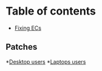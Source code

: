# Table of contents

* [Fixing ECs](README.md)

## Patches

*[Desktop users](/desktop-ec.md)
*[Laptops users](/laptop-ec.md)
